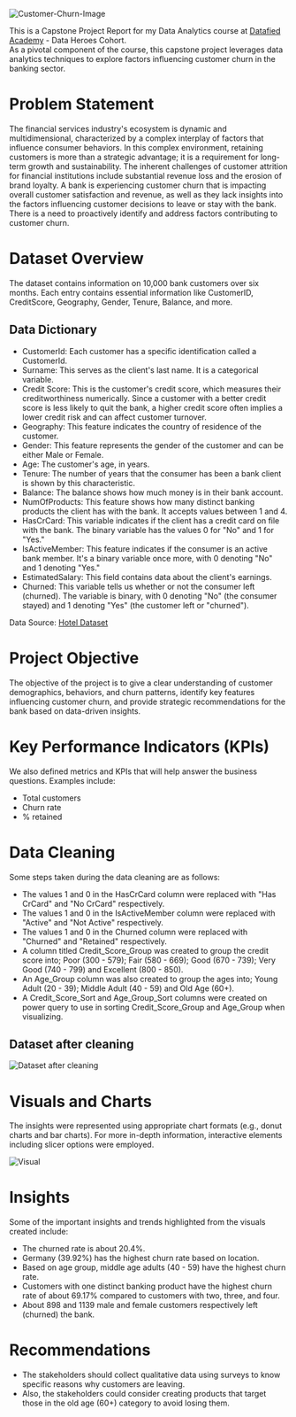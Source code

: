 ![Customer-Churn-Image](https://github.com/Onorable-e/Customer-churn-analysis/assets/139487541/5e174b4e-b5e3-4c54-a3e1-bcaa3ccba787)

This is a Capstone Project Report for my Data Analytics course at [Datafied Academy](https://github.com/Datafyde) - Data Heroes Cohort. <br>
As a pivotal component of the course, this capstone project leverages data analytics techniques to explore factors influencing customer churn in the banking sector.

# Problem Statement 
The financial services industry's ecosystem is dynamic and multidimensional, characterized by a complex interplay of factors that influence consumer behaviors. In this complex environment, retaining customers is more than a strategic advantage; it is a requirement for long-term growth and sustainability. The inherent challenges of customer attrition for financial institutions include substantial revenue loss and the erosion of brand loyalty. 
A bank is experiencing customer churn that is impacting overall customer satisfaction and revenue, as well as they lack insights into the factors influencing customer decisions to leave or stay with the bank. There is a need to proactively identify and address factors contributing to customer churn.

# Dataset Overview
The dataset contains information on 10,000 bank customers over six months. Each entry contains essential information like CustomerID, CreditScore, Geography, Gender, Tenure, Balance, and more.

## Data Dictionary
- CustomerId: Each customer has a specific identification called a CustomerId.
- Surname: This serves as the client's last name. It is a categorical variable.
- Credit Score: This is the customer's credit score, which measures their creditworthiness numerically. Since a customer with a better credit score is less likely to quit the bank, a higher credit score often implies a lower credit risk and can affect customer turnover.
- Geography: This feature indicates the country of residence of the customer.
- Gender: This feature represents the gender of the customer and can be either Male or Female.
- Age: The customer's age, in years.
- Tenure: The number of years that the consumer has been a bank client is shown by this characteristic.
- Balance: The balance shows how much money is in their bank account.
- NumOfProducts: This feature shows how many distinct banking products the client has with the bank. It accepts values between 1 and 4.
- HasCrCard: This variable indicates if the client has a credit card on file with the bank. The binary variable has the values 0 for "No" and 1 for "Yes."
- IsActiveMember: This feature indicates if the consumer is an active bank member. It's a binary variable once more, with 0 denoting "No" and 1 denoting "Yes."
- EstimatedSalary: This field contains data about the client's earnings.
- Churned: This variable tells us whether or not the consumer left (churned). The variable is binary, with 0 denoting "No" (the consumer stayed) and 1 denoting "Yes" (the customer left or "churned"). 

Data Source: [Hotel Dataset](https://www.kaggle.com/code/kmalit/bank-customer-churn-prediction/data)

# Project Objective 
The objective of the project is to give a clear understanding of customer demographics, behaviors, and churn patterns, identify key features influencing customer churn, and provide strategic recommendations for the bank based on data-driven insights.

# Key Performance Indicators (KPIs)
We also defined metrics and KPIs that will help answer the business questions. Examples include: <br>
- Total customers <br>
- Churn rate <br>
- % retained

# Data Cleaning 
Some steps taken during the data cleaning are as follows:
- The values 1 and 0 in the HasCrCard column were replaced with "Has CrCard" and "No CrCard" respectively. <br>
- The values 1 and 0 in the IsActiveMember column were replaced with "Active" and "Not Active" respectively. <br>
- The values 1 and 0 in the Churned column were replaced with "Churned" and "Retained" respectively. <br>
- A column titled Credit_Score_Group was created to group the credit score into; Poor (300 - 579); Fair (580 - 669); Good (670 - 739); Very Good (740 - 799) and Excellent (800 - 850).
- An Age_Group column was also created to group the ages into; Young Adult (20 - 39); Middle Adult (40 - 59) and Old Age (60+). <br>
- A Credit_Score_Sort and Age_Group_Sort columns were created on power query to use in sorting Credit_Score_Group and Age_Group when visualizing. 

## Dataset after cleaning
![Dataset after cleaning](https://github.com/Onorable-e/Customer-churn-analysis/assets/139487541/6cc9de39-a65f-4b22-81df-3575bc4b6f3d)

# Visuals and Charts
The insights were represented using appropriate chart formats (e.g., donut charts and bar charts). For more in-depth information, interactive elements including slicer options were employed.

![Visual](https://github.com/Onorable-e/Customer-churn-analysis/assets/139487541/48169d6f-964b-4a60-9e23-61570ca52256)

# Insights
Some of the important insights and trends highlighted from the visuals created include:
- The churned rate is about 20.4%.
- Germany (39.92%) has the highest churn rate based on location. 
- Based on age group, middle age adults (40 - 59) have the highest churn rate.
- Customers with one distinct banking product have the highest churn rate of about 69.17% compared to customers with two, three, and four.
- About 898 and 1139 male and female customers respectively left (churned) the bank. 

# Recommendations
- The stakeholders should collect qualitative data using surveys to know specific reasons why customers are leaving.
- Also, the stakeholders could consider creating products that target those in the old age (60+) category to avoid losing them.
